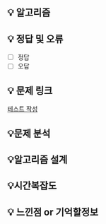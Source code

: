 ## 💡 알고리즘

## 💡 정답 및 오류
- [ ] 정답 
- [ ] 오답
<!-- 풀었을 경우 정답에 x를  못풀 경우 오답에 x를 넣어주시면 됩니다. -->

## 💡 문제 링크
[테스트 작성](https://www.acmicpc.net/problem/(번호))

## 💡문제 분석


## 💡알고리즘 설계



## 💡시간복잡도


## 💡 느낀점 or 기억할정보
